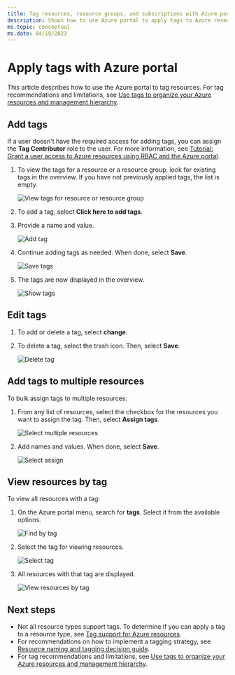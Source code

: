 ```yaml
---
title: Tag resources, resource groups, and subscriptions with Azure portal
description: Shows how to use Azure portal to apply tags to Azure resources.
ms.topic: conceptual
ms.date: 04/19/2023
---
```


# Apply tags with Azure portal

This article describes how to use the Azure portal to tag resources. For tag recommendations and limitations, see [Use tags to organize your Azure resources and management hierarchy](tag-resources.md).

## Add tags

If a user doesn't have the required access for adding tags, you can assign the **Tag Contributor** role to the user. For more information, see [Tutorial: Grant a user access to Azure resources using RBAC and the Azure portal](../../role-based-access-control/quickstart-assign-role-user-portal.md).

1. To view the tags for a resource or a resource group, look for existing tags in the overview. If you have not previously applied tags, the list is empty.

   ![View tags for resource or resource group](./media/tag-resources-portal/view-tags.png)

1. To add a tag, select **Click here to add tags**.

1. Provide a name and value.

   ![Add tag](./media/tag-resources-portal/add-tag.png)

1. Continue adding tags as needed. When done, select **Save**.

   ![Save tags](./media/tag-resources-portal/save-tags.png)

1. The tags are now displayed in the overview.

   ![Show tags](./media/tag-resources-portal/view-new-tags.png)

## Edit tags

1. To add or delete a tag, select **change**.

1. To delete a tag, select the trash icon. Then, select **Save**.

   ![Delete tag](./media/tag-resources-portal/delete-tag.png)

## Add tags to multiple resources

To bulk assign tags to multiple resources:

1. From any list of resources, select the checkbox for the resources you want to assign the tag. Then, select **Assign tags**.

   ![Select multiple resources](./media/tag-resources-portal/select-multiple-resources.png)

1. Add names and values. When done, select **Save**.

   ![Select assign](./media/tag-resources-portal/select-assign.png)

## View resources by tag

To view all resources with a tag:

1. On the Azure portal menu, search for **tags**. Select it from the available options.

   ![Find by tag](./media/tag-resources-portal/find-tags-general.png)

1. Select the tag for viewing resources.

   ![Select tag](./media/tag-resources-portal/select-tag.png)

1. All resources with that tag are displayed.

   ![View resources by tag](./media/tag-resources-portal/view-resources-by-tag.png)

## Next steps

* Not all resource types support tags. To determine if you can apply a tag to a resource type, see [Tag support for Azure resources](tag-support.md).
* For recommendations on how to implement a tagging strategy, see [Resource naming and tagging decision guide](/azure/cloud-adoption-framework/decision-guides/resource-tagging/?toc=/azure/azure-resource-manager/management/toc.json).
* For tag recommendations and limitations, see [Use tags to organize your Azure resources and management hierarchy](tag-resources.md).
